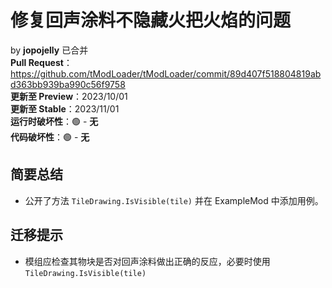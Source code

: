# 修复回声涂料不隐藏火把火焰的问题
by **jopojelly** 已合并  
**Pull Request**：<https://github.com/tModLoader/tModLoader/commit/89d407f518804819abd363bb939ba990c56f9758>  
**更新至 Preview**：2023/10/01  
**更新至 Stable**：2023/11/01  
**运行时破坏性**：🟢 - **无**  
**代码破坏性**：🟢 - **无**

## 简要总结
- 公开了方法 `TileDrawing.IsVisible(tile)` 并在 ExampleMod 中添加用例。

## 迁移提示
- 模组应检查其物块是否对回声涂料做出正确的反应，必要时使用 `TileDrawing.IsVisible(tile)`
